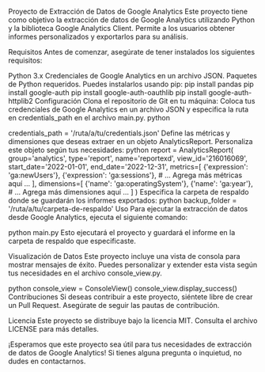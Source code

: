 Proyecto de Extracción de Datos de Google Analytics
Este proyecto tiene como objetivo la extracción de datos de Google Analytics utilizando Python y la biblioteca Google Analytics Client. Permite a los usuarios obtener informes personalizados y exportarlos para su análisis.

Requisitos
Antes de comenzar, asegúrate de tener instalados los siguientes requisitos:

Python 3.x
Credenciales de Google Analytics en un archivo JSON.
Paquetes de Python requeridos. Puedes instalarlos usando pip:
pip install pandas
pip install google-auth
pip install google-auth-oauthlib
pip install google-auth-httplib2
Configuración
Clona el repositorio de Git en tu máquina:
Coloca tus credenciales de Google Analytics en un archivo JSON y especifica la ruta en credentials_path en el archivo main.py.
python

credentials_path = '/ruta/a/tu/credentials.json'
Define las métricas y dimensiones que deseas extraer en un objeto AnalyticsReport. Personaliza este objeto según tus necesidades:
python
report = AnalyticsReport(
    group='analytics',
    type='report',
    name='reportexd',
    view_id='216016069',
    start_date='2022-01-01',
    end_date='2022-12-31',
    metrics=[
        {'expression': 'ga:newUsers'},
        {'expression': 'ga:sessions'},
        # ... Agrega más métricas aquí ...
    ],
    dimensions=[
        {'name': 'ga:operatingSystem'},
        {'name': 'ga:year'},
        # ... Agrega más dimensiones aquí ...
    ]
)
Especifica la carpeta de respaldo donde se guardarán los informes exportados:
python
backup_folder = '/ruta/a/tu/carpeta-de-respaldo'
Uso
Para ejecutar la extracción de datos desde Google Analytics, ejecuta el siguiente comando:

python main.py
Esto ejecutará el proyecto y guardará el informe en la carpeta de respaldo que especificaste.

Visualización de Datos
Este proyecto incluye una vista de consola para mostrar mensajes de éxito. Puedes personalizar y extender esta vista según tus necesidades en el archivo console_view.py.

python
console_view = ConsoleView()
console_view.display_success()
Contribuciones
Si deseas contribuir a este proyecto, siéntete libre de crear un Pull Request. Asegúrate de seguir las pautas de contribución.

Licencia
Este proyecto se distribuye bajo la licencia MIT. Consulta el archivo LICENSE para más detalles.

¡Esperamos que este proyecto sea útil para tus necesidades de extracción de datos de Google Analytics! Si tienes alguna pregunta o inquietud, no dudes en contactarnos.




